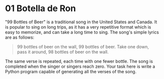 # 01 Botella de Ron
"99 Bottles of Beer" is a traditional song in the United States and Canada. It is popular to sing on long trips, as it has a very repetitive format which is easy to memorize, and can take a long time to sing. The song's simple lyrics are as follows:

> 99 bottles of beer on the wall, 99 bottles of beer.
> Take one down, pass it around, 98 bottles of beer on the wall.

The same verse is repeated, each time with one fewer bottle. The song is completed when the singer or singers reach zero. Your task here is write a Python program capable of generating all the verses of the song.
